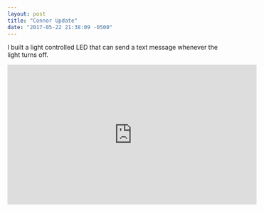 ```yaml
---
layout: post
title: "Connor Update"
date: "2017-05-22 21:38:09 -0500"
---
```


I built a light controlled LED that can send a text message whenever the light turns off.
<iframe width="560" height="315" src="https://www.youtube.com/embed/caqCsvxep8s" frameborder="0" allowfullscreen></iframe>

